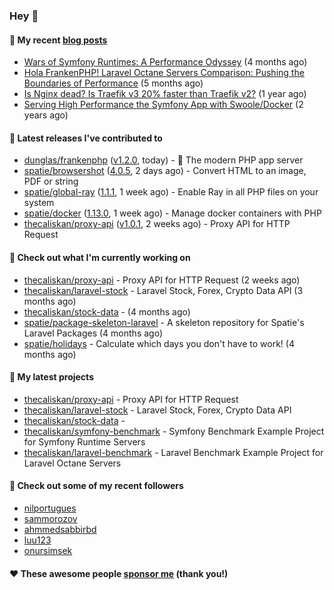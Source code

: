 ### Hey 👋

#### 📜 My recent [blog posts](https://caliskanemre.medium.com/)

- [Wars of Symfony Runtimes: A Performance Odyssey](https://medium.com/beyn-technology/wars-of-symfony-runtimes-a-performance-odyssey-7b0120e8f9e1?source=rss-cf41ab240584------2) (4 months ago)
- [Hola FrankenPHP! Laravel Octane Servers Comparison: Pushing the Boundaries of Performance](https://medium.com/beyn-technology/hola-frankenphp-laravel-octane-servers-comparison-pushing-the-boundaries-of-performance-d3e7ad8e652c?source=rss-cf41ab240584------2) (5 months ago)
- [Is Nginx dead? Is Traefik v3 20% faster than Traefik v2?](https://medium.com/beyn-technology/is-nginx-dead-is-traefik-v3-20-faster-than-traefik-v2-f28ffb7eed3e?source=rss-cf41ab240584------2) (1 year ago)
- [Serving High Performance the Symfony App with Swoole/Docker](https://medium.com/beyn-technology/serving-high-performance-the-symfony-app-with-swoole-docker-758d8f176889?source=rss-cf41ab240584------2) (2 years ago)

#### 🔭 Latest releases I've contributed to

- [dunglas/frankenphp](https://github.com/dunglas/frankenphp) ([v1.2.0](https://github.com/dunglas/frankenphp/releases/tag/v1.2.0), today) - 🧟 The modern PHP app server
- [spatie/browsershot](https://github.com/spatie/browsershot) ([4.0.5](https://github.com/spatie/browsershot/releases/tag/4.0.5), 2 days ago) - Convert HTML to an image, PDF or string
- [spatie/global-ray](https://github.com/spatie/global-ray) ([1.1.1](https://github.com/spatie/global-ray/releases/tag/1.1.1), 1 week ago) - Enable Ray in all PHP files on your system
- [spatie/docker](https://github.com/spatie/docker) ([1.13.0](https://github.com/spatie/docker/releases/tag/1.13.0), 1 week ago) - Manage docker containers with PHP
- [thecaliskan/proxy-api](https://github.com/thecaliskan/proxy-api) ([v1.0.1](https://github.com/thecaliskan/proxy-api/releases/tag/v1.0.1), 2 weeks ago) - Proxy API for HTTP Request

#### 👷 Check out what I'm currently working on

- [thecaliskan/proxy-api](https://github.com/thecaliskan/proxy-api) - Proxy API for HTTP Request (2 weeks ago)
- [thecaliskan/laravel-stock](https://github.com/thecaliskan/laravel-stock) - Laravel Stock, Forex, Crypto Data API (3 months ago)
- [thecaliskan/stock-data](https://github.com/thecaliskan/stock-data) -  (4 months ago)
- [spatie/package-skeleton-laravel](https://github.com/spatie/package-skeleton-laravel) - A skeleton repository for Spatie&#39;s Laravel Packages (4 months ago)
- [spatie/holidays](https://github.com/spatie/holidays) - Calculate which days you don&#39;t have to work! (4 months ago)

#### 🌱 My latest projects

- [thecaliskan/proxy-api](https://github.com/thecaliskan/proxy-api) - Proxy API for HTTP Request
- [thecaliskan/laravel-stock](https://github.com/thecaliskan/laravel-stock) - Laravel Stock, Forex, Crypto Data API
- [thecaliskan/stock-data](https://github.com/thecaliskan/stock-data) - 
- [thecaliskan/symfony-benchmark](https://github.com/thecaliskan/symfony-benchmark) - Symfony Benchmark Example Project for Symfony Runtime Servers 
- [thecaliskan/laravel-benchmark](https://github.com/thecaliskan/laravel-benchmark) - Laravel Benchmark Example Project for Laravel Octane Servers

#### 👯 Check out some of my recent followers

- [nilportugues](https://github.com/nilportugues)
- [sammorozov](https://github.com/sammorozov)
- [ahmmedsabbirbd](https://github.com/ahmmedsabbirbd)
- [luu123](https://github.com/luu123)
- [onursimsek](https://github.com/onursimsek)

#### ❤️ These awesome people [sponsor me](https://github.com/sponsors/thecaliskan) (thank you!)

